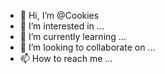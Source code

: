 - 👋 Hi, I’m @Cookies
- 👀 I’m interested in ...
- 🌱 I’m currently learning ...
- 💞️ I’m looking to collaborate on ...
- 📫 How to reach me ...

<!---
Cookies/Cookies is a ✨ special ✨ repository because its `README.md` (this file) appears on your GitHub profile.
You can click the Preview link to take a look at your changes.
--->
